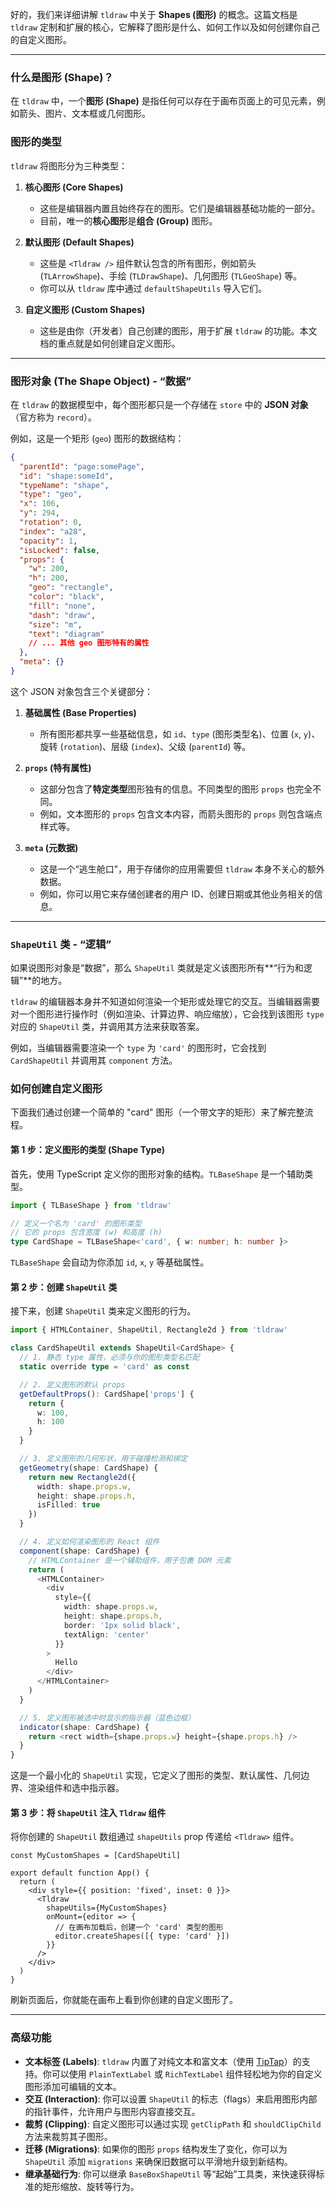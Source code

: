 好的，我们来详细讲解 `tldraw` 中关于 **Shapes (图形)** 的概念。这篇文档是 `tldraw` 定制和扩展的核心，它解释了图形是什么、如何工作以及如何创建你自己的自定义图形。

---

### **什么是图形 (Shape)？**

在 `tldraw` 中，一个**图形 (Shape)** 是指任何可以存在于画布页面上的可见元素，例如箭头、图片、文本框或几何图形。

### **图形的类型**

`tldraw` 将图形分为三种类型：

1.  **核心图形 (Core Shapes)**

    - 这些是编辑器内置且始终存在的图形。它们是编辑器基础功能的一部分。
    - 目前，唯一的**核心图形**是**组合 (Group)** 图形。

2.  **默认图形 (Default Shapes)**

    - 这些是 `<Tldraw />` 组件默认包含的所有图形，例如箭头 (`TLArrowShape`)、手绘 (`TLDrawShape`)、几何图形 (`TLGeoShape`) 等。
    - 你可以从 `tldraw` 库中通过 `defaultShapeUtils` 导入它们。

3.  **自定义图形 (Custom Shapes)**
    - 这些是由你（开发者）自己创建的图形，用于扩展 `tldraw` 的功能。本文档的重点就是如何创建自定义图形。

---

### **图形对象 (The Shape Object) - “数据”**

在 `tldraw` 的数据模型中，每个图形都只是一个存储在 `store` 中的 **JSON 对象**（官方称为 `record`）。

例如，这是一个矩形 (`geo`) 图形的数据结构：

```json
{
  "parentId": "page:somePage",
  "id": "shape:someId",
  "typeName": "shape",
  "type": "geo",
  "x": 106,
  "y": 294,
  "rotation": 0,
  "index": "a28",
  "opacity": 1,
  "isLocked": false,
  "props": {
    "w": 200,
    "h": 200,
    "geo": "rectangle",
    "color": "black",
    "fill": "none",
    "dash": "draw",
    "size": "m",
    "text": "diagram"
    // ... 其他 geo 图形特有的属性
  },
  "meta": {}
}
```

这个 JSON 对象包含三个关键部分：

1.  **基础属性 (Base Properties)**

    - 所有图形都共享一些基础信息，如 `id`、`type` (图形类型名)、位置 (`x`, `y`)、旋转 (`rotation`)、层级 (`index`)、父级 (`parentId`) 等。

2.  **`props` (特有属性)**

    - 这部分包含了**特定类型**图形独有的信息。不同类型的图形 `props` 也完全不同。
    - 例如，文本图形的 `props` 包含文本内容，而箭头图形的 `props` 则包含端点样式等。

3.  **`meta` (元数据)**
    - 这是一个“逃生舱口”，用于存储你的应用需要但 `tldraw` 本身不关心的额外数据。
    - 例如，你可以用它来存储创建者的用户 ID、创建日期或其他业务相关的信息。

---

### **`ShapeUtil` 类 - “逻辑”**

如果说图形对象是“数据”，那么 `ShapeUtil` 类就是定义该图形所有**“行为和逻辑”**的地方。

`tldraw` 的编辑器本身并不知道如何渲染一个矩形或处理它的交互。当编辑器需要对一个图形进行操作时（例如渲染、计算边界、响应缩放），它会找到该图形 `type` 对应的 `ShapeUtil` 类，并调用其方法来获取答案。

例如，当编辑器需要渲染一个 `type` 为 `'card'` 的图形时，它会找到 `CardShapeUtil` 并调用其 `component` 方法。

### **如何创建自定义图形**

下面我们通过创建一个简单的 "card" 图形（一个带文字的矩形）来了解完整流程。

#### **第 1 步：定义图形的类型 (Shape Type)**

首先，使用 TypeScript 定义你的图形对象的结构。`TLBaseShape` 是一个辅助类型。

```typescript
import { TLBaseShape } from 'tldraw'

// 定义一个名为 'card' 的图形类型
// 它的 props 包含宽度 (w) 和高度 (h)
type CardShape = TLBaseShape<'card', { w: number; h: number }>
```

`TLBaseShape` 会自动为你添加 `id`, `x`, `y` 等基础属性。

#### **第 2 步：创建 `ShapeUtil` 类**

接下来，创建 `ShapeUtil` 类来定义图形的行为。

```typescript
import { HTMLContainer, ShapeUtil, Rectangle2d } from 'tldraw'

class CardShapeUtil extends ShapeUtil<CardShape> {
  // 1. 静态 type 属性，必须与你的图形类型名匹配
  static override type = 'card' as const

  // 2. 定义图形的默认 props
  getDefaultProps(): CardShape['props'] {
    return {
      w: 100,
      h: 100
    }
  }

  // 3. 定义图形的几何形状，用于碰撞检测和绑定
  getGeometry(shape: CardShape) {
    return new Rectangle2d({
      width: shape.props.w,
      height: shape.props.h,
      isFilled: true
    })
  }

  // 4. 定义如何渲染图形的 React 组件
  component(shape: CardShape) {
    // HTMLContainer 是一个辅助组件，用于包裹 DOM 元素
    return (
      <HTMLContainer>
        <div
          style={{
            width: shape.props.w,
            height: shape.props.h,
            border: '1px solid black',
            textAlign: 'center'
          }}
        >
          Hello
        </div>
      </HTMLContainer>
    )
  }

  // 5. 定义图形被选中时显示的指示器（蓝色边框）
  indicator(shape: CardShape) {
    return <rect width={shape.props.w} height={shape.props.h} />
  }
}
```

这是一个最小化的 `ShapeUtil` 实现，它定义了图形的类型、默认属性、几何边界、渲染组件和选中指示器。

#### **第 3 步：将 `ShapeUtil` 注入 `Tldraw` 组件**

将你创建的 `ShapeUtil` 数组通过 `shapeUtils` prop 传递给 `<Tldraw>` 组件。

```tsx
const MyCustomShapes = [CardShapeUtil]

export default function App() {
  return (
    <div style={{ position: 'fixed', inset: 0 }}>
      <Tldraw
        shapeUtils={MyCustomShapes}
        onMount={editor => {
          // 在画布加载后，创建一个 'card' 类型的图形
          editor.createShapes([{ type: 'card' }])
        }}
      />
    </div>
  )
}
```

刷新页面后，你就能在画布上看到你创建的自定义图形了。

---

### **高级功能**

- **文本标签 (Labels)**: `tldraw` 内置了对纯文本和富文本（使用 [TipTap](https://tiptap.dev/)）的支持。你可以使用 `PlainTextLabel` 或 `RichTextLabel` 组件轻松地为你的自定义图形添加可编辑的文本。
- **交互 (Interaction)**: 你可以设置 `ShapeUtil` 的标志（flags）来启用图形内部的指针事件，允许用户与图形内容直接交互。
- **裁剪 (Clipping)**: 自定义图形可以通过实现 `getClipPath` 和 `shouldClipChild` 方法来裁剪其子图形。
- **迁移 (Migrations)**: 如果你的图形 `props` 结构发生了变化，你可以为 `ShapeUtil` 添加 `migrations` 来确保旧数据可以平滑地升级到新结构。
- **继承基础行为**: 你可以继承 `BaseBoxShapeUtil` 等“起始”工具类，来快速获得标准的矩形缩放、旋转等行为。
